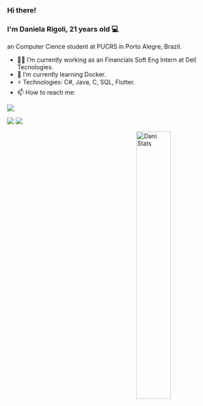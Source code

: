 ### Hi there! 
### I'm Daniela Rigoli, 21 years old 💻

an Computer Cience student at PUCRS in Porto Alegre, Brazil.

- 👩‍💻 I’m currently working as an Financials Soft Eng Intern at Dell Tecnologies.
- 📖 I’m currently learning Docker.
- ⚡ Technologies:  C#, Java, C, SQL, Flutter.
- 📫 How to reach me: 

<a href="http://www.linkedin.com/shareArticle?mini=true&url=[webversion]&source=https://www.linkedin.com/in/daniela-rigoli-304b9b190/"><img src="https://img.shields.io/badge/LinkedIn-0077B5?style=for-the-badge&logo=linkedin&logoColor=white" border="0" /></a>

<img src="https://img.shields.io/badge/C%23-239120?style=for-the-badge&logo=c-sharp&logoColor=white"> <img src="https://img.shields.io/badge/Java-ED8B00?style=for-the-badge&logo=java&logoColor=white">

[<img align="right" src="https://github-readme-stats.vercel.app/api?username=deltarig&show_icons=true&theme=buefy" alt="Dani Stats" width="40%" /> ](https://github.com/DeltaRig)



<!--
**DeltaRig/DeltaRig** is a ✨ _special_ ✨ repository because its `README.md` (this file) appears on your GitHub profile.

Here are some ideas to get you started:
- 🔭 I’m currently working on ...
- 🌱 I’m currently learning ...
- 👯 I’m looking to collaborate on ...
- 🤔 I’m looking for help with ...
- 💬 Ask me about ...
- 📫 How to reach me: ...
- 😄 Pronouns: ...
- ⚡ Fun fact: ...
-->
